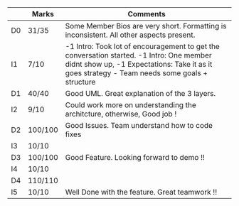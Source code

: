 |                |Marks                         |Comments                     |
|----------------|-------------------------------|-----------------------------|
|D0 | 31/35 | Some Member Bios are very short. Formatting is inconsistent. All other aspects present.            |
|I1 | 7/10 | -1 Intro: Took lot of encouragement to get the conversation started. -1 Intro: One member didnt show up, -1 Expectations: Take it as it goes strategy - Team needs some goals + structure          |
|D1 | 40/40 | Good UML. Great explanation of the 3 layers.            |
|I2 | 9/10 | Could work more on understanding the architcture, otherwise, Good job !          |
|D2 | 100/100 | Good Issues. Team understand how to code fixes          |
|I3 | 10/10 |            |
|D3 | 100/100 |  Good Feature. Looking forward to demo !!          |
|I4 | 10/10 |            |
|D4 | 110/110 |            |
|I5 | 10/10 | Well Done with the feature. Great teamwork !!          |


